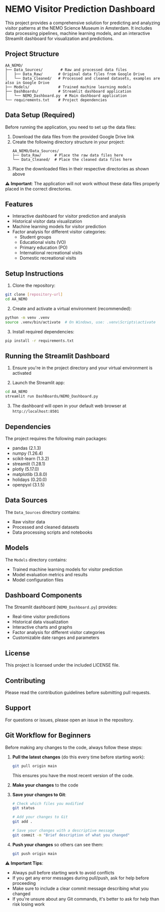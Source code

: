 # NEMO Visitor Prediction Dashboard

This project provides a comprehensive solution for predicting and analyzing visitor patterns at the NEMO Science Museum in Amsterdam. It includes data processing pipelines, machine learning models, and an interactive Streamlit dashboard for visualization and predictions.

## Project Structure

```
AA_NEMO/
├── Data_Sources/        # Raw and processed data files
│   ├── Data_Raw/       # Original data files from Google Drive
│   └── Data_Cleaned/   # Processed and cleaned datasets, examples are also in Google Drive
├── Models/             # Trained machine learning models
├── DashBoards/         # Streamlit dashboard application
│   └── NEMO_Dashboard.py  # Main dashboard application
└── requirements.txt    # Project dependencies
```

## Data Setup (Required)

Before running the application, you need to set up the data files:

1. Download the data files from the provided Google Drive link
2. Create the following directory structure in your project:
   ```
   AA_NEMO/Data_Sources/
   ├── Data_Raw/      # Place the raw data files here
   └── Data_Cleaned/  # Place the cleaned data files here
   ```
3. Place the downloaded files in their respective directories as shown above

⚠️ **Important**: The application will not work without these data files properly placed in the correct directories.

## Features

- Interactive dashboard for visitor prediction and analysis
- Historical visitor data visualization
- Machine learning models for visitor prediction
- Factor analysis for different visitor categories:
  - Student groups
  - Educational visits (VO)
  - Primary education (PO)
  - International recreational visits
  - Domestic recreational visits

## Setup Instructions

1. Clone the repository:
```bash
git clone [repository-url]
cd AA_NEMO
```

2. Create and activate a virtual environment (recommended):
```bash
python -m venv .venv
source .venv/bin/activate  # On Windows, use: .venv\Scripts\activate
```

3. Install required dependencies:
```bash
pip install -r requirements.txt
```

## Running the Streamlit Dashboard

1. Ensure you're in the project directory and your virtual environment is activated

2. Launch the Streamlit app:
```bash
cd AA_NEMO
streamlit run DashBoards/NEMO_Dashboard.py
```

3. The dashboard will open in your default web browser at `http://localhost:8501`

## Dependencies

The project requires the following main packages:
- pandas (2.1.3)
- numpy (1.26.4)
- scikit-learn (1.3.2)
- streamlit (1.28.1)
- plotly (5.17.0)
- matplotlib (3.8.0)
- holidays (0.20.0)
- openpyxl (3.1.5)

## Data Sources

The `Data_Sources` directory contains:
- Raw visitor data
- Processed and cleaned datasets
- Data processing scripts and notebooks

## Models

The `Models` directory contains:
- Trained machine learning models for visitor prediction
- Model evaluation metrics and results
- Model configuration files

## Dashboard Components

The Streamlit dashboard (`NEMO_Dashboard.py`) provides:
- Real-time visitor predictions
- Historical data visualization
- Interactive charts and graphs
- Factor analysis for different visitor categories
- Customizable date ranges and parameters

## License

This project is licensed under the included LICENSE file.

## Contributing

Please read the contribution guidelines before submitting pull requests.

## Support

For questions or issues, please open an issue in the repository.

## Git Workflow for Beginners

Before making any changes to the code, always follow these steps:

1. **Pull the latest changes** (do this every time before starting work):
   ```bash
   git pull origin main
   ```
   This ensures you have the most recent version of the code.

2. **Make your changes** to the code

3. **Save your changes to Git**:
   ```bash
   # Check which files you modified
   git status
   
   # Add your changes to Git
   git add .
   
   # Save your changes with a descriptive message
   git commit -m "Brief description of what you changed"
   ```

4. **Push your changes** so others can see them:
   ```bash
   git push origin main
   ```

⚠️ **Important Tips**:
- Always pull before starting work to avoid conflicts
- If you get any error messages during pull/push, ask for help before proceeding
- Make sure to include a clear commit message describing what you changed
- If you're unsure about any Git commands, it's better to ask for help than risk losing work 